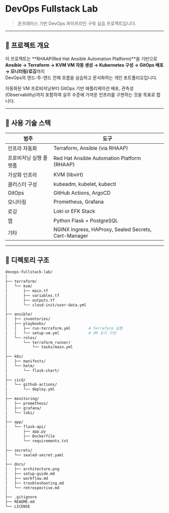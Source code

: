 # DevOps Fullstack Lab

> 온프레미스 기반 DevOps 파이프라인 구축 실습 프로젝트입니다.

---

## 📌 프로젝트 개요

이 프로젝트는 **RHAAP(Red Hat Ansible Automation Platform)**을 기반으로  
**Ansible → Terraform → KVM VM 자동 생성 → Kubernetes 구성 → GitOps 배포 → 모니터링/로깅**까지  
DevOps의 엔드-투-엔드 전체 흐름을 실습하고 문서화하는 개인 포트폴리오입니다.

자동화된 VM 프로비저닝부터 GitOps 기반 애플리케이션 배포, 관측성(Observability)까지 포함하여 실무 수준에 가까운 인프라를 구현하는 것을 목표로 합니다.

---

## 🧱 사용 기술 스택

| 범주 | 도구 |
|------|------|
| 인프라 자동화 | Terraform, Ansible (via RHAAP) |
| 프로비저닝 실행 플랫폼 | Red Hat Ansible Automation Platform (RHAAP) |
| 가상화 인프라 | KVM (libvirt) |
| 클러스터 구성 | kubeadm, kubelet, kubectl |
| GitOps | GitHub Actions, ArgoCD |
| 모니터링 | Prometheus, Grafana |
| 로깅 | Loki or EFK Stack |
| 앱 | Python Flask + PostgreSQL |
| 기타 | NGINX Ingress, HAProxy, Sealed Secrets, Cert-Manager |

---

## 📂 디렉토리 구조

```bash
devops-fullstack-lab/
│
├── terraform/
│   └── kvm/
│       ├── main.tf
│       ├── variables.tf
│       ├── outputs.tf
│       └── cloud-init/user-data.yml
│
├── ansible/
│   ├── inventories/
│   ├── playbooks/
│   │   ├── run-terraform.yml        # Terraform 실행
│   │   └── setup-vm.yml             # VM 초기 구성
│   └── roles/
│       └── terraform_runner/
│           └── tasks/main.yml
│
├── k8s/
│   ├── manifests/
│   └── helm/
│       └── flask-chart/
│
├── cicd/
│   └── github-actions/
│       └── deploy.yml
│
├── monitoring/
│   ├── prometheus/
│   ├── grafana/
│   └── loki/
│
├── app/
│   └── flask-api/
│       ├── app.py
│       ├── Dockerfile
│       └── requirements.txt
│
├── secrets/
│   └── sealed-secret.yaml
│
├── docs/
│   ├── architecture.png
│   ├── setup-guide.md
│   ├── workflow.md
│   ├── troubleshooting.md
│   └── retrospective.md
│
├── .gitignore
├── README.md
└── LICENSE
